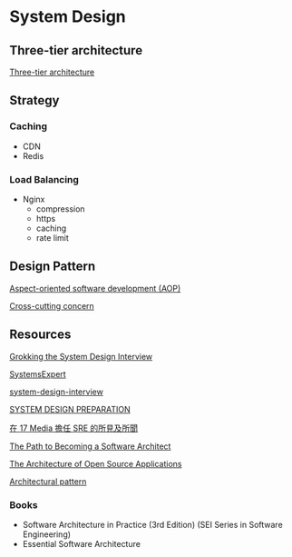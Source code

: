 # System Design

## Three-tier architecture

[Three-tier architecture](https://en.wikipedia.org/wiki/Multitier_architecture)

## Strategy

### Caching

- CDN
- Redis

### Load Balancing

- Nginx
  - compression
  - https
  - caching
  - rate limit

## Design Pattern

[Aspect-oriented software development (AOP)](https://en.wikipedia.org/wiki/Aspect-oriented_software_development)

[Cross-cutting concern](https://en.wikipedia.org/wiki/Cross-cutting_concern)

## Resources

[Grokking the System Design Interview](https://www.educative.io/courses/grokking-the-system-design-interview)

[SystemsExpert](https://www.algoexpert.io/systems/product)

[system-design-interview](https://github.com/checkcheckzz/system-design-interview)

[SYSTEM DESIGN PREPARATION](https://github.com/shashank88/system_design)

[在 17 Media 擔任 SRE 的所見及所聞](https://medium.com/17media-tech/what-i-see-and-hear-as-an-sre-at-17-media-315c97bca8e)

[The Path to Becoming a Software Architect](https://medium.com/@nvashanin/the-path-to-becoming-a-software-architect-de53f1cb310a)

[The Architecture of Open Source Applications](http://www.aosabook.org/en/index.html)

[Architectural pattern](https://en.wikipedia.org/wiki/Architectural_pattern)

### Books

- Software Architecture in Practice (3rd Edition) (SEI Series in Software Engineering)
- Essential Software Architecture

